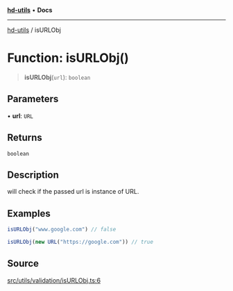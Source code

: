[**hd-utils**](../README.md) • **Docs**

***

[hd-utils](../globals.md) / isURLObj

# Function: isURLObj()

> **isURLObj**(`url`): `boolean`

## Parameters

• **url**: `URL`

## Returns

`boolean`

## Description

will check if the passed url is instance of URL.

## Examples

```ts
isURLObj("www.google.com") // false
```

```ts
isURLObj(new URL("https://google.com")) // true
```

## Source

[src/utils/validation/isURLObj.ts:6](https://github.com/AhmadHddad/h-utils/blob/5c76ff5de068cee019fc632d9da2e395721bb48f/src/utils/validation/isURLObj.ts#L6)
